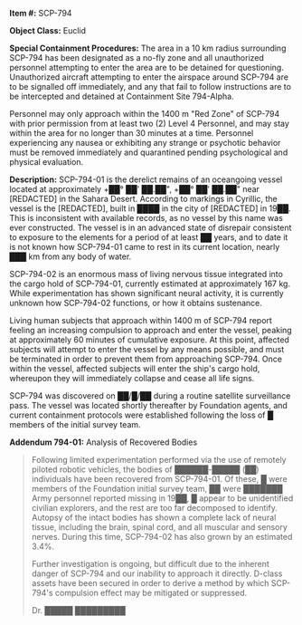 **Item #:** SCP-794

**Object Class:** Euclid

**Special Containment Procedures:** The area in a 10 km radius surrounding SCP-794 has been designated as a no-fly zone and all unauthorized personnel attempting to enter the area are to be detained for questioning. Unauthorized aircraft attempting to enter the airspace around SCP-794 are to be signalled off immediately, and any that fail to follow instructions are to be intercepted and detained at Containment Site 794-Alpha.

Personnel may only approach within the 1400 m "Red Zone" of SCP-794 with prior permission from at least two (2) Level 4 Personnel, and may stay within the area for no longer than 30 minutes at a time. Personnel experiencing any nausea or exhibiting any strange or psychotic behavior must be removed immediately and quarantined pending psychological and physical evaluation.

**Description:** SCP-794-01 is the derelict remains of an oceangoing vessel located at approximately +██° ██' ██.██", +██° ██' ██.██" near \[REDACTED\] in the Sahara Desert. According to markings in Cyrillic, the vessel is the \[REDACTED\], built in ████ in the city of \[REDACTED\] in 19██. This is inconsistent with available records, as no vessel by this name was ever constructed. The vessel is in an advanced state of disrepair consistent to exposure to the elements for a period of at least ██ years, and to date it is not known how SCP-794-01 came to rest in its current location, nearly ███ km from any body of water.

SCP-794-02 is an enormous mass of living nervous tissue integrated into the cargo hold of SCP-794-01, currently estimated at approximately 167 kg. While experimentation has shown significant neural activity, it is currently unknown how SCP-794-02 functions, or how it obtains sustenance.

Living human subjects that approach within 1400 m of SCP-794 report feeling an increasing compulsion to approach and enter the vessel, peaking at approximately 60 minutes of cumulative exposure. At this point, affected subjects will attempt to enter the vessel by any means possible, and must be terminated in order to prevent them from approaching SCP-794. Once within the vessel, affected subjects will enter the ship's cargo hold, whereupon they will immediately collapse and cease all life signs.

SCP-794 was discovered on ██/█/██ during a routine satellite surveillance pass. The vessel was located shortly thereafter by Foundation agents, and current containment protocols were established following the loss of █ members of the initial survey team.

**Addendum 794-01:** Analysis of Recovered Bodies

> Following limited experimentation performed via the use of remotely piloted robotic vehicles, the bodies of ██████-█████ (██) individuals have been recovered from SCP-794-01. Of these, █ were members of the Foundation initial survey team, ██ were ███████ Army personnel reported missing in 19██, █ appear to be unidentified civilian explorers, and the rest are too far decomposed to identify. Autopsy of the intact bodies has shown a complete lack of neural tissue, including the brain, spinal cord, and all muscular and sensory nerves. During this time, SCP-794-02 has also grown by an estimated 3.4%.
> 
> Further investigation is ongoing, but difficult due to the inherent danger of SCP-794 and our inability to approach it directly. D-class assets have been secured in order to derive a method by which SCP-794's compulsion effect may be mitigated or suppressed.
> 
> Dr. █████ █████████